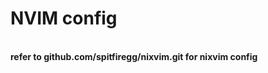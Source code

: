 <p align="center" >
    <h1> 
        NVIM config
    </h1></br>
    <b> refer to github.com/spitfiregg/nixvim.git for nixvim config </b>
</p>
